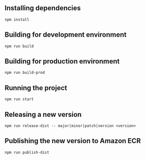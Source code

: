## Installing dependencies ##

````
npm install
````

## Building for development environment ##

````
npm run build
````

## Building for production environment ##

````
npm run build-prod
````

## Running the project ##

````
npm run start
````

## Releasing a new version ##

````
npm run release-dist -- major|minor|patch|version <version>
````

## Publishing the new version to Amazon ECR ##

````
npm run publish-dist
````